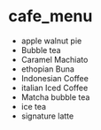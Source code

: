 # cafe_menu
* apple walnut pie
* Bubble tea
* Caramel Machiato
* ethopian Buna
* Indonesian Coffee
* italian Iced Coffee
* Matcha bubble tea
* ice tea
* signature latte


